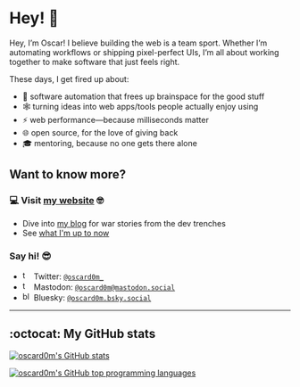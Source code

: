 
# Hey! 👋
Hey, I’m Oscar! I believe building the web is a team sport. Whether I’m automating workflows or shipping pixel-perfect UIs, I’m all about working together to make software that just feels right.

These days, I get fired up about:
- 🤖 software automation that frees up brainspace for the good stuff  
- 🕸 turning ideas into web apps/tools people actually enjoy using  
- ⚡ web performance—because milliseconds matter  
- 🌐 open source, for the love of giving back  
- 🎓 mentoring, because no one gets there alone

## Want to know more?
### 💻 Visit [my website](https://oscardom.dev) 🤓  
- Dive into [my blog](https://www.oscardom.dev/blog) for war stories from the dev trenches  
- See [what I'm up to now](https://www.oscardom.dev/now)

### Say hi! 😎
   - <img src="https://user-images.githubusercontent.com/2574275/189500553-685e13bf-d320-4399-9170-6444d4653d11.png" alt="twitter logo" height="16px"> Twitter: [`@oscard0m_`](https://twitter.com/oscard0m_)
   - <img src="https://user-images.githubusercontent.com/2574275/220764474-36f7a98d-9393-433a-95b9-3743046c5ebc.png" alt="twitter logo" height="16px"> Mastodon: [`@oscard0m@mastodon.social`](https://mastodon.social/@oscardom)
   - <img src="https://github.com/user-attachments/assets/2485addf-6f8c-4307-8b83-33e1c96bdd39" alt="bluesky logo" height="16px"> Bluesky: [`@oscard0m.bsky.social`](https://bsky.app/profile/oscard0m.bsky.social)

---
## :octocat: My GitHub stats
[![oscard0m's GitHub stats](https://github-readme-stats.vercel.app/api?username=oscard0m&count_private=true&show_icons=true&theme=great-gatsby)](https://github.com/anuraghazra/github-readme-stats)

[![oscard0m's GitHub top programming languages](https://github-readme-stats.vercel.app/api/top-langs/?username=oscard0m&langs_count=8&layout=compact&theme=great-gatsby)](https://github.com/anuraghazra/github-readme-stats)
